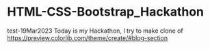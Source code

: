 # HTML-CSS-Bootstrap_Hackathon
test-19Mar2023
Today is my Hackathon, I try to make clone of https://preview.colorlib.com/theme/create/#blog-section
